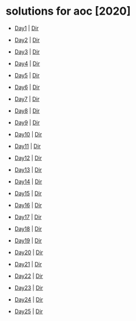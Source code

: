 # solutions for aoc [2020]

-   [Day1](https://adventofcode.com/2020/day/1) |
    [Dir](https://github.com/xNaCly/advent-of-code/tree/main/day1)

-   [Day2](https://adventofcode.com/2020/day/2) |
    [Dir](https://github.com/xNaCly/advent-of-code/tree/main/day2)

-   [Day3](https://adventofcode.com/2020/day/3) |
    [Dir](https://github.com/xNaCly/advent-of-code/tree/main/day3)

-   [Day4](https://adventofcode.com/2020/day/4) |
    [Dir](https://github.com/xNaCly/advent-of-code/tree/main/day4)

-   [Day5](https://adventofcode.com/2020/day/5) |
    [Dir](https://github.com/xNaCly/advent-of-code/tree/main/day5)

-   [Day6](https://adventofcode.com/2020/day/6) |
    [Dir](https://github.com/xNaCly/advent-of-code/tree/main/day6)

-   [Day7](https://adventofcode.com/2020/day/7) |
    [Dir](https://github.com/xNaCly/advent-of-code/tree/main/day7)

-   [Day8](https://adventofcode.com/2020/day/8) |
    [Dir](https://github.com/xNaCly/advent-of-code/tree/main/day8)

-   [Day9](https://adventofcode.com/2020/day/9) |
    [Dir](https://github.com/xNaCly/advent-of-code/tree/main/day9)

-   [Day10](https://adventofcode.com/2020/day/10) |
    [Dir](https://github.com/xNaCly/advent-of-code/tree/main/day10)

-   [Day11](https://adventofcode.com/2020/day/11) |
    [Dir](https://github.com/xNaCly/advent-of-code/tree/main/day11)

-   [Day12](https://adventofcode.com/2020/day/12) |
    [Dir](https://github.com/xNaCly/advent-of-code/tree/main/day12)

-   [Day13](https://adventofcode.com/2020/day/13) |
    [Dir](https://github.com/xNaCly/advent-of-code/tree/main/day13)

-   [Day14](https://adventofcode.com/2020/day/14) |
    [Dir](https://github.com/xNaCly/advent-of-code/tree/main/day14)

-   [Day15](https://adventofcode.com/2020/day/15) |
    [Dir](https://github.com/xNaCly/advent-of-code/tree/main/day15)

-   [Day16](https://adventofcode.com/2020/day/16) |
    [Dir](https://github.com/xNaCly/advent-of-code/tree/main/day16)

-   [Day17](https://adventofcode.com/2020/day/17) |
    [Dir](https://github.com/xNaCly/advent-of-code/tree/main/day17)

-   [Day18](https://adventofcode.com/2020/day/18) |
    [Dir](https://github.com/xNaCly/advent-of-code/tree/main/day18)

-   [Day19](https://adventofcode.com/2020/day/19) |
    [Dir](https://github.com/xNaCly/advent-of-code/tree/main/day19)

-   [Day20](https://adventofcode.com/2020/day/20) |
    [Dir](https://github.com/xNaCly/advent-of-code/tree/main/day20)

-   [Day21](https://adventofcode.com/2020/day/21) |
    [Dir](https://github.com/xNaCly/advent-of-code/tree/main/day21)

-   [Day22](https://adventofcode.com/2020/day/22) |
    [Dir](https://github.com/xNaCly/advent-of-code/tree/main/day22)

-   [Day23](https://adventofcode.com/2020/day/23) |
    [Dir](https://github.com/xNaCly/advent-of-code/tree/main/day23)

-   [Day24](https://adventofcode.com/2020/day/24) |
    [Dir](https://github.com/xNaCly/advent-of-code/tree/main/day24)

-   [Day25](https://adventofcode.com/2020/day/25) |
    [Dir](https://github.com/xNaCly/advent-of-code/tree/main/day25)
